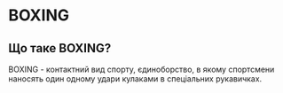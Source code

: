 <!doctype html>
<html>
<head>
<meta charset="utf-8">
<title>Волков Максим</title>
</head>
<body>
<h1>BOXING</h1>
<h2>Що таке BOXING?</h2>
<p>BOXING - контактний вид спорту, єдиноборство, в якому спортсмени наносять один одному удари кулаками в спеціальних рукавичках.</p>
</body>
</html>
